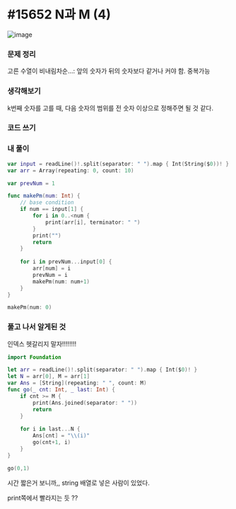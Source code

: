 # **#15652 N과 M (4)**

![image](https://user-images.githubusercontent.com/28949235/132095186-e5dfe06a-1ba0-4e46-96c7-a1a299ea165e.png)

### **문제 정리**

고른 수열이 비내림차순...: 앞의 숫자가 뒤의 숫자보다 같거나 커야 함. 중복가능

### **생각해보기**

k번째 숫자를 고를 때, 다음 숫자의 범위를 전 숫자 이상으로 정해주면 될 것 같다.

### **코드 쓰기**

### **내 풀이**

```swift
var input = readLine()!.split(separator: " ").map { Int(String($0))! }
var arr = Array(repeating: 0, count: 10)

var prevNum = 1

func makePm(num: Int) {
    // base condition
    if num == input[1] {
        for i in 0..<num {
            print(arr[i], terminator: " ")
        }
        print("")
        return
    }
    
    for i in prevNum...input[0] {
        arr[num] = i
        prevNum = i
        makePm(num: num+1)
    }
}

makePm(num: 0)
```

### **풀고 나서 알게된 것**

인덱스 헷갈리지 말자!!!!!!!!

```swift
import Foundation

let arr = readLine()!.split(separator: " ").map { Int($0)! }
let N = arr[0], M = arr[1]
var Ans = [String](repeating: " ", count: M)
func go(_ cnt: Int, _ last: Int) {
    if cnt >= M {
        print(Ans.joined(separator: " "))
        return
    } 
    
    for i in last...N {
        Ans[cnt] = "\\(i)"
        go(cnt+1, i)
    }
}

go(0,1)
```

시간 짧은거 보니까,, string 배열로 넣은 사람이 있었다.

print쪽에서 빨라지는 듯 ??
